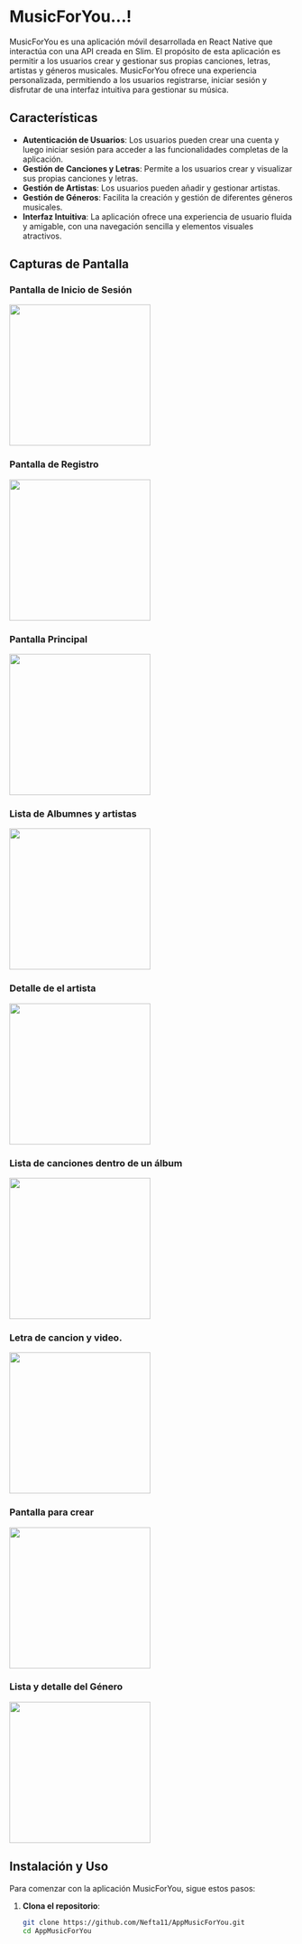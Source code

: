 ﻿# MusicForYou...!
MusicForYou es una aplicación móvil desarrollada en React Native que interactúa con una API creada en Slim. El propósito de esta aplicación es permitir a los usuarios crear y gestionar sus propias canciones, letras, artistas y géneros musicales. MusicForYou ofrece una experiencia personalizada, permitiendo a los usuarios registrarse, iniciar sesión y disfrutar de una interfaz intuitiva para gestionar su música.
          
## Características  

- **Autenticación de Usuarios**: Los usuarios pueden crear una cuenta y luego iniciar sesión para acceder a las funcionalidades completas de la aplicación.
- **Gestión de Canciones y Letras**: Permite a los usuarios crear y visualizar sus propias canciones y letras.
- **Gestión de Artistas**: Los usuarios pueden añadir y gestionar artistas.
- **Gestión de Géneros**: Facilita la creación y gestión de diferentes géneros musicales.
- **Interfaz Intuitiva**: La aplicación ofrece una experiencia de usuario fluida y amigable, con una navegación sencilla y elementos visuales atractivos.

## Capturas de Pantalla
   
### Pantalla de Inicio de Sesión
<img src="https://raw.githubusercontent.com/Nefta11/AppMusicForYou/main/src/public/Screenshot_1717172107.png" width="250">

### Pantalla de Registro
<img src="https://raw.githubusercontent.com/Nefta11/AppMusicForYou/main/src/public/Screenshot_1717172116.png" width="250">

### Pantalla Principal
<img src="https://raw.githubusercontent.com/Nefta11/AppMusicForYou/main/src/public/Screenshot_1717172129.png" width="250">

### Lista de Albumnes y artistas
<img src="https://raw.githubusercontent.com/Nefta11/AppMusicForYou/main/src/public/Screenshot_1717172140.png" width="250">

### Detalle de el artista
<img src="https://raw.githubusercontent.com/Nefta11/AppMusicForYou/main/src/public/Screenshot_1717172146.png" width="250">

### Lista de canciones dentro de un álbum
<img src="https://raw.githubusercontent.com/Nefta11/AppMusicForYou/main/src/public/Screenshot_1717172169.png" width="250">

### Letra de cancion y video.
<img src="https://raw.githubusercontent.com/Nefta11/AppMusicForYou/main/src/public/Screenshot_1717172175.png" width="250">

### Pantalla para crear
<img src="https://raw.githubusercontent.com/Nefta11/AppMusicForYou/main/src/public/Screenshot_1717172180.png" width="250">

### Lista y detalle del Género
<img src="https://raw.githubusercontent.com/Nefta11/AppMusicForYou/main/src/public/Screenshot_1717172185.png" width="250">

## Instalación y Uso

Para comenzar con la aplicación MusicForYou, sigue estos pasos:

1. **Clona el repositorio**:
   ```sh
   git clone https://github.com/Nefta11/AppMusicForYou.git
   cd AppMusicForYou

